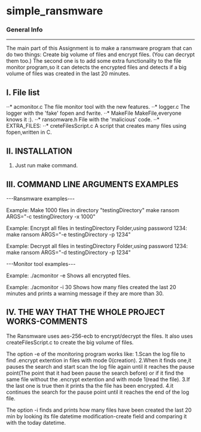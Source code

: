 # simple_ransmware

### General Info
------------
The main part of this Assignment is to make a ransmware program that can do two
things: 
Create big volume of files and encrypt files. (You can decrypt them too.)
The second one is to add some extra functionality to the file monitor program,so
it can detects the encrypted files and detects if a big volume of files was created 
in the last 20 minutes.

  I. File list
------------
⋅⋅* acmonitor.c                    The file monitor tool with the new features.
⋅⋅* logger.c                       The logger with the 'fake' fopen and fwrite.
⋅⋅* MakeFile                       MakeFile,everyone knows it :).
⋅⋅* ransomware.h                   File with the 'malicious' code.
⋅⋅* EXTRA_FILES:
⋅⋅* creteFilesScript.c             A script that creates many files using fopen,written in C.

  
  II. INSTALLATION
------------
1. Just run make command.


  III. COMMAND LINE ARGUMENTS EXAMPLES
------------

---Ransmware examples---

Example:
Make 1000 files in directory "testingDirectory"
make ransom ARGS="-c testingDirectory -x 1000"

Example:
Encrypt all files in testingDirectory Folder,using password 1234:
make ransom ARGS="-e testingDirectory -p 1234"

Example:
Decrypt all files in testingDirectory Folder,using password 1234:
make ransom ARGS="-d testingDirectory -p 1234"

---Monitor tool examples---

Example: ./acmonitor -e
Shows all encrypted files.

Example: ./acmonitor -i 30
Shows how many files created the last 20 minutes and prints a
warning message if they are more than 30.



  IV. THE WAY THAT THE WHOLE PROJECT WORKS-COMMENTS
------------

  The Ransmware uses aes-256-ecb to encrypt/decrypt the files.
 It also uses createFilesScript.c to create the big volume of files.

   The option -e of the monitoring program works like:
 1.Scan the log file to find .encrypt extention in files with mode 0(creation).
 2.When it finds one,it pauses the search and start scan the
 log file again until it reaches the pause point(The point that it 
 had been pause the search before) or if it find the same file without the 
 .encrypt extention and with mode 1(read the file).
 3.If the last one is true then it prints tha the file has been encrypted.
 4.it continues the search for the pause point until it reaches the 
 end of the log file.

   The option -i finds and prints how many files have been created the last
 20 min by looking its file datetime modification-create field and comparing it
 with the today datetime.
